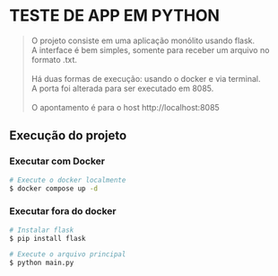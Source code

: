 # TESTE DE APP EM PYTHON
> O projeto consiste em uma aplicação monólito usando flask. <br />
> A interface é bem simples, somente para receber um arquivo no formato .txt.
<br /><br />
> Há duas formas de execução: usando o docker e via terminal.<br />
> A porta foi alterada para ser executado em 8085.
<br /><br />
> O apontamento é para o host http://localhost:8085

## Execução do projeto

### Executar com Docker

```bash
# Execute o docker localmente 
$ docker compose up -d
```

### Executar fora do docker

```bash
# Instalar flask
$ pip install flask

# Execute o arquivo principal
$ python main.py
```